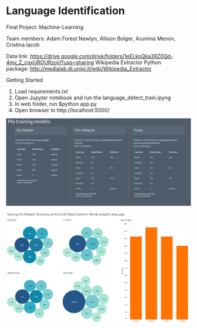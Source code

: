 # Language Identification


Final Project: Machine-Learning

Team members: Adam Forest Newlyn, Allison Bolger, Arunima Menon, Cristina Iacob

Data link: https://drive.google.com/drive/folders/1eELkoQka39Z0Qd-4mv_Z_cqxUROURzoU?usp=sharing
Wikipedia Extractor Python package: http://medialab.di.unipi.it/wiki/Wikipedia_Extractor

Getting Started

1. Load requirements.txt
2. Open Jupyter notebook and run the language_detect_train.ipyng
3. In web folder, run $python app.py 
4. Open browser to http://localhost:5000/

![Training Models](./ml_models.png)


![Tableau Visualizations](./charts.png)
